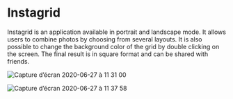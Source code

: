 # Instagrid

Instagrid is an application available in portrait and landscape mode. 
It allows users to combine photos by choosing from several layouts. It is also possible to change the background color of the grid by double clicking on the screen. 
The final result is in square format and can be shared with friends.

![Capture d’écran 2020-06-27 à 11 31 00](https://user-images.githubusercontent.com/45040366/85919275-22e99900-b86a-11ea-88da-4832a52813de.png)

![Capture d’écran 2020-06-27 à 11 37 58](https://user-images.githubusercontent.com/45040366/85919353-ac996680-b86a-11ea-8eb1-473377c445df.png)
